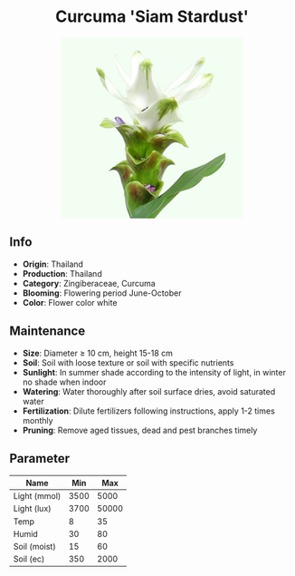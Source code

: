 <h1 align='center'>Curcuma 'Siam Stardust'</h1>
<p align="center">
    <img 
        align='center'
        width='320'
        src="../images/curcuma siam stardust.png" 
        alt='Curcuma 'Siam Stardust'' />
</p>

## Info

 - **Origin**: Thailand
 - **Production**: Thailand
 - **Category**: Zingiberaceae, Curcuma
 - **Blooming**: Flowering period June-October
 - **Color**: Flower color white

## Maintenance

 - **Size**: Diameter ≥ 10 cm, height 15-18 cm
 - **Soil**: Soil with loose texture or soil with specific nutrients
 - **Sunlight**: In summer shade according to the intensity of light,  in winter no shade when indoor
 - **Watering**: Water thoroughly after soil surface dries, avoid saturated water
 - **Fertilization**: Dilute fertilizers following instructions, apply 1-2 times monthly
 - **Pruning**: Remove aged tissues, dead and pest branches timely

## Parameter

| Name         | Min  | Max   |
|--------------|------|-------|
| Light (mmol) | 3500 | 5000  |
| Light (lux)  | 3700 | 50000 |
| Temp         | 8    | 35    |
| Humid        | 30   | 80    |
| Soil (moist) | 15   | 60    |
| Soil (ec)    | 350  | 2000  |